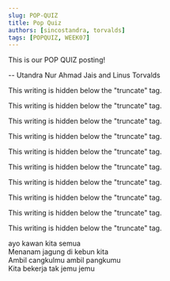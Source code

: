 ```yaml
---
slug: POP-QUIZ
title: Pop Quiz
authors: [sincostandra, torvalds]
tags: [POPQUIZ, WEEK07]
---
```


This is our POP QUIZ posting!  

-- Utandra Nur Ahmad Jais and Linus Torvalds  

<!-- truncate -->
This writing is hidden below the "truncate" tag.  
  
This writing is hidden below the "truncate" tag.  
  
This writing is hidden below the "truncate" tag.  
  
This writing is hidden below the "truncate" tag.  
  
This writing is hidden below the "truncate" tag.  
  
This writing is hidden below the "truncate" tag.  
  
This writing is hidden below the "truncate" tag.  
  
This writing is hidden below the "truncate" tag.  
  
This writing is hidden below the "truncate" tag.  

This writing is hidden below the "truncate" tag.  


ayo kawan kita semua  
Menanam jagung di kebun kita  
Ambil cangkulmu ambil pangkumu  
Kita bekerja tak jemu jemu  

